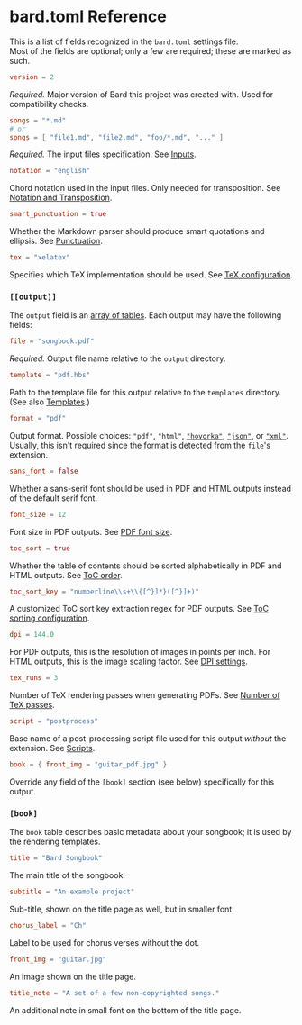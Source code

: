 # bard.toml Reference

This is a list of fields recognized in the `bard.toml` settings file.\
Most of the fields are optional; only a few are required; these are marked as such.

<div class="thin-code">

```toml
version = 2
```
*Required.* Major version of Bard this project was created with. Used for compatibility checks.

```toml
songs = "*.md"
# or
songs = [ "file1.md", "file2.md", "foo/*.md", "..." ]
```
*Required.* The input files specification. See [Inputs](./project.md#inputs).

```toml
notation = "english"
```
Chord notation used in the input files. Only needed for transposition. See [Notation and Transposition](./transposition.md).

```toml
smart_punctuation = true
```
Whether the Markdown parser should produce smart quotations and ellipsis. See [Punctuation](./songs.md#punctuation).

 ```toml
tex = "xelatex"
```
Specifies which TeX implementation should be used. See [TeX configuration](./tex.md).

### `[[output]]`

The `output` field is an [array of tables](https://toml.io/en/v1.0.0#array-of-tables). Each output may have the following fields:

```toml
file = "songbook.pdf"
```
*Required.* Output file name relative to the `output` directory.

```toml
template = "pdf.hbs"
```
Path to the template file for this output relative to the `templates` directory. (See also [Templates](./templates.md).)

```toml
format = "pdf"
```
Output format. Possible choices: `"pdf"`, `"html"`, [`"hovorka"`](./hovorka.md), [`"json"`](./json-and-xml.md), or [`"xml"`](./json-and-xml.md).
Usually, this isn't required since the format is detected from the `file`'s extension.

```toml
sans_font = false
```
Whether a sans-serif font should be used in PDF and HTML outputs instead of the default serif font.

```toml
font_size = 12
```
Font size in PDF outputs. See [PDF font size](./fonts.md#pdf-font-size).

```toml
toc_sort = true
```
Whether the table of contents should be sorted alphabetically in PDF and HTML outputs. See [ToC order](./project.md#toc-order).

```toml
toc_sort_key = "numberline\\s+\\{[^}]*}([^}]+)"
```
A customized ToC sort key extraction regex for PDF outputs. See [ToC sorting configuration](./tex.md#toc-sorting-configuration).

```toml
dpi = 144.0
```
For PDF outputs, this is the resolution of images in points per inch. For HTML outputs, this is the image scaling factor.
See [DPI settings](./images.md#dpi-settings).

```toml
tex_runs = 3
```
Number of TeX rendering passes when generating PDFs. See [Number of TeX passes](./tex.md#number-of-tex-passes).

```toml
script = "postprocess"
```
Base name of a post-processing script file used for this output _without_ the extension. See [Scripts](./scripts.md).

```toml
book = { front_img = "guitar_pdf.jpg" }
```
Override any field of the `[book]` section (see below) specifically for this output.

### `[book]`

The `book` table describes basic metadata about your songbook; it is used by the rendering templates.

```toml
title = "Bard Songbook"
```
The main title of the songbook.

```toml
subtitle = "An example project"
```
Sub-title, shown on the title page as well, but in smaller font.

```toml
chorus_label = "Ch"
```
Label to be used for chorus verses without the dot.

```toml
front_img = "guitar.jpg"
```
An image shown on the title page.

```toml
title_note = "A set of a few non-copyrighted songs."
```
An additional note in small font on the bottom of the title page.

</div>
